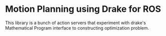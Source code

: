 # Motion Planning using Drake for ROS

This library is a bunch of action servers that experiment with drake's
Mathematical Program interface to constructing optimization problem.
